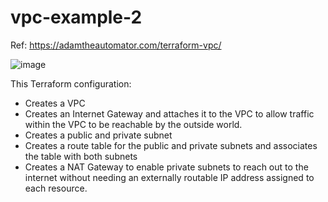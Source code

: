 # vpc-example-2

Ref: <https://adamtheautomator.com/terraform-vpc/>

![image](https://adamtheautomator.com/wp-content/uploads/2021/04/Untitled-66-1.png)

This Terraform configuration:

- Creates a VPC
- Creates an Internet Gateway and attaches it to the VPC to allow traffic within the VPC to be reachable by the outside world.
- Creates a public and private subnet
- Creates a route table for the public and private subnets and associates the table with both subnets
- Creates a NAT Gateway to enable private subnets to reach out to the internet without needing an externally routable IP address assigned to each resource.
